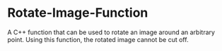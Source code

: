 # Rotate-Image-Function
A C++ function that can be used to rotate an image around an arbitrary point. Using this function, the rotated image cannot be cut off.  
